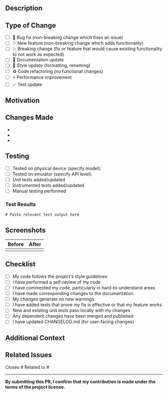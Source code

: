 ## Description

<!-- Provide a brief description of what this PR does -->

## Type of Change

<!-- Mark relevant options with an 'x' -->

- [ ] 🐛 Bug fix (non-breaking change which fixes an issue)
- [ ] ✨ New feature (non-breaking change which adds functionality)
- [ ] 💥 Breaking change (fix or feature that would cause existing functionality to not work as expected)
- [ ] 📝 Documentation update
- [ ] 🎨 Style update (formatting, renaming)
- [ ] ♻️ Code refactoring (no functional changes)
- [ ] ⚡ Performance improvement
- [ ] ✅ Test update

## Motivation

<!-- Why is this change needed? What problem does it solve? -->

## Changes Made

<!-- List the specific changes made in this PR -->

- 
- 
- 

## Testing

<!-- Describe how you tested these changes -->

- [ ] Tested on physical device (specify model):
- [ ] Tested on emulator (specify API level):
- [ ] Unit tests added/updated
- [ ] Instrumented tests added/updated
- [ ] Manual testing performed

### Test Results

```
# Paste relevant test output here
```

## Screenshots

<!-- If this PR includes UI changes, add screenshots -->

| Before | After |
|--------|-------|
| <!-- screenshot --> | <!-- screenshot --> |

## Checklist

<!-- Mark completed items with an 'x' -->

- [ ] My code follows the project's style guidelines
- [ ] I have performed a self-review of my code
- [ ] I have commented my code, particularly in hard-to-understand areas
- [ ] I have made corresponding changes to the documentation
- [ ] My changes generate no new warnings
- [ ] I have added tests that prove my fix is effective or that my feature works
- [ ] New and existing unit tests pass locally with my changes
- [ ] Any dependent changes have been merged and published
- [ ] I have updated CHANGELOG.md (for user-facing changes)

## Additional Context

<!-- Add any other context about the PR here -->

## Related Issues

<!-- Link related issues here using #issue_number -->

Closes #
Related to #

---

**By submitting this PR, I confirm that my contribution is made under the terms of the project license.**
